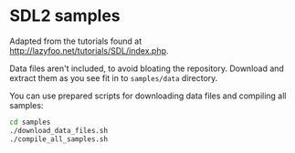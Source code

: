 # SDL2 samples

Adapted from the tutorials found at <http://lazyfoo.net/tutorials/SDL/index.php>.

Data files aren't included, to avoid bloating the repository. Download
and extract them as you see fit in to `samples/data` directory.

You can use prepared scripts for downloading data files and compiling all samples:

```sh
cd samples
./download_data_files.sh
./compile_all_samples.sh
```
